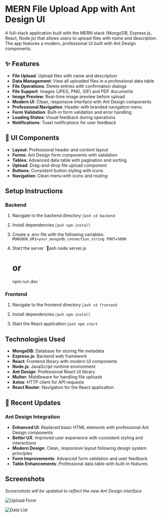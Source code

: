# MERN File Upload App with Ant Design UI

A full-stack application built with the MERN stack (MongoDB, Express.js, React, Node.js) that allows users to upload files with name and description. The app features a modern, professional UI built with Ant Design components.

## ✨ Features

- **File Upload**: Upload files with name and description
- **Data Management**: View all uploaded files in a professional data table
- **File Operations**: Delete entries with confirmation dialogs
- **File Support**: Images (JPEG, PNG, GIF) and PDF documents
- **Image Preview**: Real-time image preview before upload
- **Modern UI**: Clean, responsive interface with Ant Design components
- **Professional Navigation**: Header with branded navigation menu
- **Form Validation**: Built-in form validation and error handling
- **Loading States**: Visual feedback during operations
- **Notifications**: Toast notifications for user feedback

## 🎨 UI Components

- **Layout**: Professional header and content layout
- **Forms**: Ant Design form components with validation
- **Tables**: Advanced data table with pagination and sorting
- **Upload**: Drag-and-drop file upload component
- **Buttons**: Consistent button styling with icons
- **Navigation**: Clean menu with icons and routing

## Setup Instructions

### Backend

1. Navigate to the backend directory
   `ash
cd backend
`

2. Install dependencies
   `ash
npm install
`

3. Create a .env file with the following variables:
   `MONGODB_URI=your_mongodb_connection_string
PORT=5000`

4. Start the server
   `ash
   node server.js
   # or
   npm run dev
   `

### Frontend

1. Navigate to the frontend directory
   `ash
cd frontend
`

2. Install dependencies
   `ash
npm install
`

3. Start the React application
   `ash
npm start
`

## Technologies Used

- **MongoDB**: Database for storing file metadata
- **Express.js**: Backend web framework
- **React**: Frontend library with modern UI components
- **Node.js**: JavaScript runtime environment
- **Ant Design**: Professional React UI library
- **Multer**: Middleware for handling file uploads
- **Axios**: HTTP client for API requests
- **React Router**: Navigation for the React application

## 🚀 Recent Updates

### Ant Design Integration
- **Enhanced UI**: Replaced basic HTML elements with professional Ant Design components
- **Better UX**: Improved user experience with consistent styling and interactions
- **Modern Design**: Clean, responsive layout following design system principles
- **Form Improvements**: Advanced form validation and user feedback
- **Table Enhancements**: Professional data table with built-in features

## Screenshots

*Screenshots will be updated to reflect the new Ant Design interface*

![Upload Form](https://github.com/user-attachments/assets/0abe0f91-6db2-4e9e-bfab-cb1f482929e4)

![Data List](https://github.com/user-attachments/assets/b5c40e97-797c-48e2-afc3-9bc301852bf6)
